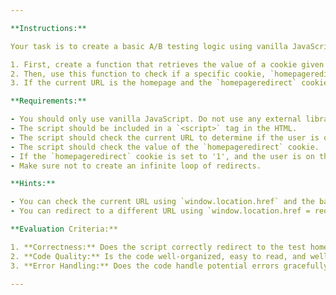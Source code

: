 ```yaml
---

**Instructions:**

Your task is to create a basic A/B testing logic using vanilla JavaScript. 

1. First, create a function that retrieves the value of a cookie given its name.
2. Then, use this function to check if a specific cookie, `homepageredirect`, exists and if its value is '1'.
3. If the current URL is the homepage and the `homepageredirect` cookie value is '1', redirect the user to a different homepage (e.g., `/pages/homepagetest`).

**Requirements:**

- You should only use vanilla JavaScript. Do not use any external libraries or frameworks.
- The script should be included in a `<script>` tag in the HTML.
- The script should check the current URL to determine if the user is on the homepage.
- The script should check the value of the `homepageredirect` cookie.
- If the `homepageredirect` cookie is set to '1', and the user is on the homepage, the script should redirect the user to `/pages/homepagetest`.
- Make sure not to create an infinite loop of redirects.

**Hints:**

- You can check the current URL using `window.location.href` and the base URL using `window.location.origin`.
- You can redirect to a different URL using `window.location.href = redirectUrl;`.

**Evaluation Criteria:**

1. **Correctness:** Does the script correctly redirect to the test homepage if the `homepageredirect` cookie is set to '1'?
2. **Code Quality:** Is the code well-organized, easy to read, and well-commented?
3. **Error Handling:** Does the code handle potential errors gracefully?

---
```


<script>
    // Get cookie by name function
   function getCookie(cookieName) {
      let cookie = {};
      document.cookie.split(';').forEach(function(el) {
        let [key,value] = el.split('=');
        cookie[key.trim()] = value;
      })
      return cookie[cookieName];
    }

    // Check if the user is on the homepage
      if (window.location.pathname === '/') {
        // Check if the 'homepageredirect' cookie is set to '1'
        const homepageredirectCookie = getCookie('homepageredirect');
        if (homepageredirectCookie === '1') {
          // Redirect the user to '/pages/homepagetest'
          window.location.href = '/pages/homepagetest';
        }
      }
</script>
